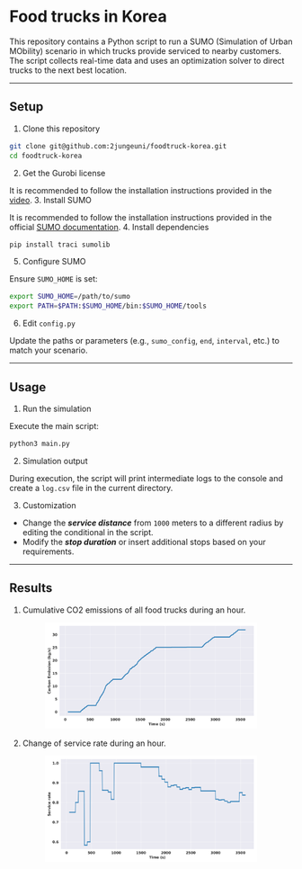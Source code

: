 # Food trucks in Korea

This repository contains a Python script to run a SUMO (Simulation of Urban MObility) scenario in which trucks provide serviced to nearby customers.
The script collects real-time data and uses an optimization solver to direct trucks to the next best location.

---

## Setup
1. Clone this repository
```bash
git clone git@github.com:2jungeuni/foodtruck-korea.git
cd foodtruck-korea
```
2. Get the Gurobi license

It is recommended to follow the installation instructions provided in the [video](https://www.youtube.com/watch?v=OYuOKXPJ5PI).
3. Install SUMO

It is recommended to follow the installation instructions provided in the official [SUMO documentation](https://sumo.dlr.de/docs/Installing/index.html).
4. Install dependencies
```bash
pip install traci sumolib
```
5. Configure SUMO

Ensure ```SUMO_HOME``` is set:
```bash
export SUMO_HOME=/path/to/sumo
export PATH=$PATH:$SUMO_HOME/bin:$SUMO_HOME/tools
```
6. Edit ```config.py```

Update the paths or parameters (e.g., ```sumo_config```, ```end```, ```interval```, etc.) to match your scenario.

---

## Usage
1. Run the simulation

Execute the main script:
```bash
python3 main.py
```

2. Simulation output

During execution, the script will print intermediate logs to the console and create a ```log.csv``` file in the current directory.

3. Customization

- Change the ***service distance*** from ```1000``` meters to a different radius by editing the conditional in the script.
- Modify the ***stop duration*** or insert additional stops based on your requirements.

---

## Results
1. Cumulative CO2 emissions of all food trucks during an hour.
<div align="center">
    <img src=figures/carbon_emission.png width="75%">
</div>

2. Change of service rate during an hour.
<div align="center">
    <img src=figures/service_rate.png width="75%">
</div>